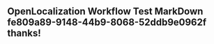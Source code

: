 <properties
ms.topic="hero-topic1"
ms.test1="hero-topic"
ms.test2="test"/>

## OpenLocalization Workflow Test MarkDown fe809a89-9148-44b9-8068-52ddb9e0962f thanks!
